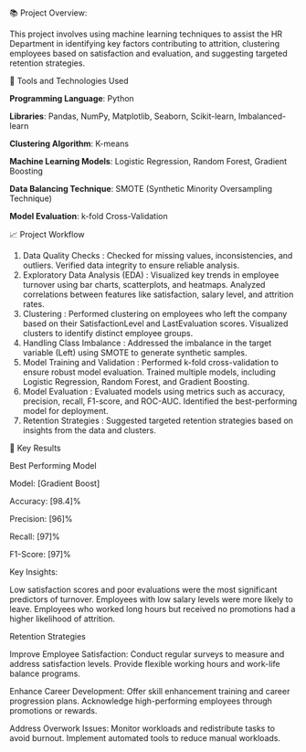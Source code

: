 📚 Project Overview:

This project involves using machine learning techniques to assist the HR Department in identifying key factors contributing to attrition, clustering employees based on satisfaction and evaluation, and suggesting targeted retention strategies.

🧰 Tools and Technologies Used

**Programming Language**: Python

**Libraries**: Pandas, NumPy, Matplotlib, Seaborn, Scikit-learn, Imbalanced-learn

**Clustering Algorithm**: K-means

**Machine Learning Models**: Logistic Regression, Random Forest, Gradient Boosting

**Data Balancing Technique**: SMOTE (Synthetic Minority Oversampling Technique)

**Model Evaluation**: k-fold Cross-Validation

📈 Project Workflow

1. Data Quality Checks : 
Checked for missing values, inconsistencies, and outliers.
Verified data integrity to ensure reliable analysis.
2. Exploratory Data Analysis (EDA) : 
Visualized key trends in employee turnover using bar charts, scatterplots, and heatmaps.
Analyzed correlations between features like satisfaction, salary level, and attrition rates.
3. Clustering : 
Performed clustering on employees who left the company based on their SatisfactionLevel and LastEvaluation scores.
Visualized clusters to identify distinct employee groups.
4. Handling Class Imbalance : 
Addressed the imbalance in the target variable (Left) using SMOTE to generate synthetic samples.
5. Model Training and Validation : 
Performed k-fold cross-validation to ensure robust model evaluation.
Trained multiple models, including Logistic Regression, Random Forest, and Gradient Boosting.
6. Model Evaluation : 
Evaluated models using metrics such as accuracy, precision, recall, F1-score, and ROC-AUC.
Identified the best-performing model for deployment.
7. Retention Strategies : 
Suggested targeted retention strategies based on insights from the data and clusters.

🔑 Key Results

Best Performing Model

Model: [Gradient Boost]

Accuracy: [98.4]%

Precision: [96]%

Recall: [97]%

F1-Score: [97]%

Key Insights:

Low satisfaction scores and poor evaluations were the most significant predictors of turnover.
Employees with low salary levels were more likely to leave.
Employees who worked long hours but received no promotions had a higher likelihood of attrition.

Retention Strategies

Improve Employee Satisfaction:
Conduct regular surveys to measure and address satisfaction levels.
Provide flexible working hours and work-life balance programs.

Enhance Career Development:
Offer skill enhancement training and career progression plans.
Acknowledge high-performing employees through promotions or rewards.

Address Overwork Issues:
Monitor workloads and redistribute tasks to avoid burnout.
Implement automated tools to reduce manual workloads.

